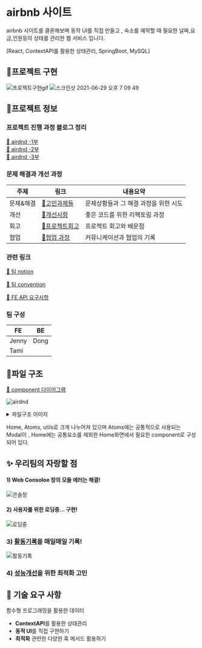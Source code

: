 # airbnb 사이트
airbnb 사이트를 클론해보며 동작 UI를 직접 만들고 , 숙소를 예약할 때 필요한 날짜,요금,인원등의 상태를 관리한 웹 서비스 입니다.

[React, ContextAPI를 활용한 상태관리, SpringBoot, MySQL]

## 📌프로젝트 구현
![프로젝트구현gif](https://user-images.githubusercontent.com/71919983/123778119-c0f3c180-d90b-11eb-8fb3-202e850570b9.gif)
![스크린샷 2021-06-29 오후 7 09 49](https://user-images.githubusercontent.com/71919983/123781228-f51cb180-d90e-11eb-9fd1-a23e2de42602.png)


## 📌프로젝트 정보
### 프로젝트 진행 과정 블로그 정리
[🔗 airdnd -1부](https://rrecoder.tistory.com/141)  
[🔗 airdnd -2부](https://rrecoder.tistory.com/147)  
[🔗 airdnd -3부](https://rrecoder.tistory.com/149)  

### 문제 해결과 개선 과정

|주제|링크|내용요약|
|------|---|---|
|문제&해결|[🔗고민과제들](https://github.com/ink-0/airbnb/wiki/%EB%AC%B8%EC%A0%9C%EC%A7%81%EB%A9%B4-&-%ED%95%B4%EA%B2%B0)|문제상황들과 그 해결 과정을 위한 시도|
|개선|[🔗개선사항](https://github.com/ink-0/airbnb/wiki/%EA%B0%9C%EC%84%A0%EC%82%AC%ED%95%AD)|좋은 코드를 위한 리팩토링 과정|
|회고|[🔗프로젝트회고](https://github.com/ink-0/airbnb/wiki/%ED%94%84%EB%A1%9C%EC%A0%9D%ED%8A%B8-%ED%9A%8C%EA%B3%A0)|프로젝트 회고와 배운점|
|협업|[🔗협업 과정](https://github.com/ink-0/airbnb/wiki/%ED%98%91%EC%97%85%EB%B0%A9%EC%8B%9D%EA%B3%BC-%EA%B3%BC%EC%A0%95)|커뮤니케이션과 협업의 기록|

### 관련 링크
[🔗 팀 notion](https://www.notion.so/airdnd-93baaf67ed4544d9a3b40d1aa4a7dab6) 

[🔗 팀 convention](https://github.com/ink-0/airbnb/wiki) 

[🔗 FE API 요구사항](https://github.com/ink-0/airbnb/wiki/FE-API-%EA%B5%AC%EC%84%B1)  


### 팀 구성 

|FE|BE|
|---|---|
|Jenny|Dong|
|Tami||
  
## 📌파일 구조
[🔗 component 다이어그램](https://drive.google.com/file/d/13ElfK5XcWA_TtAZ3Bh6-GEVlhodBu7gh/view?usp=sharing)  

![airdnd](https://user-images.githubusercontent.com/71919983/123778885-8c343a00-d90c-11eb-8a8d-c8dd23467f10.png)

<details>
<summary>파일구조 이미지</summary>
<div markdown="1">
  
![스크린샷 2021-06-29 오후 7 05 02](https://user-images.githubusercontent.com/71919983/123779266-f4831b80-d90c-11eb-879a-fc278ce40463.png)
  
</div>
</details>

Home, Atoms, utils로 크게 나누어져 있으며 Atoms에는 공통적으로 사용되는 Modal이 , Home에는 공통요소를 제외한 Home화면에서 필요한 component로 구성되어 있다.  

## ✨ 우리팀의 자랑할 점 
#### 1) Web Consoloe 창의 모들 에러는 해결!
![콘솔창](https://user-images.githubusercontent.com/71919983/123780369-16c96900-d90e-11eb-82d2-1c3f82fdbb84.png)

#### 2) 사용자를 위한 로딩중... 구현!
![로딩중](https://user-images.githubusercontent.com/71919983/123780648-5d1ec800-d90e-11eb-8055-ae1024aaff29.gif)

### 3) [활동기록](https://github.com/ink-0/airbnb/wiki/%ED%99%9C%EB%8F%99-%EA%B8%B0%EB%A1%9D)을 매일매일 기록!
![활동기록](https://user-images.githubusercontent.com/71919983/123780756-7cb5f080-d90e-11eb-8987-3bebb0b1362b.png)

### 4) [성능개선](https://github.com/ink-0/airbnb/wiki/%EA%B0%9C%EC%84%A0%EC%82%AC%ED%95%AD)을 위한 최적화 고민


## 📌 기술 요구 사항
함수형 프로그래밍을 활용한 데이터 
- **ContextAPI**를 활용한 상태관리
- **동적 UI**를 직접 구현하기
- **최적화** 관련한 다양한 훅 메서드 활용하기

